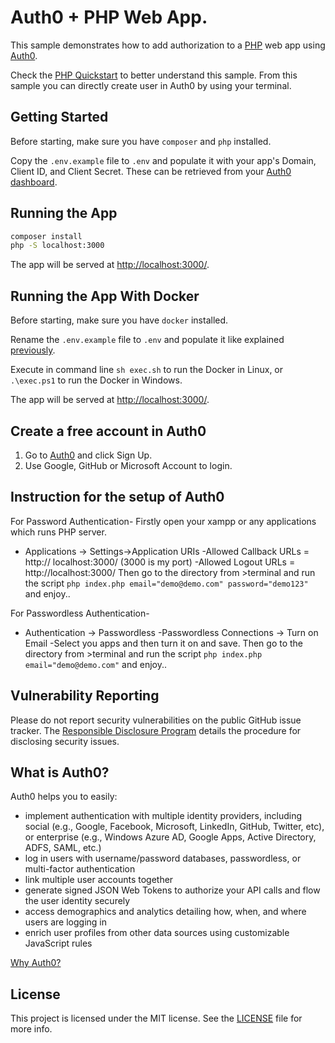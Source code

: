 # Auth0 + PHP Web App. 

This sample demonstrates how to add authorization to a [PHP](http://php.net/) web app using [Auth0](https://auth0.com).

Check the [PHP Quickstart](https://auth0.com/docs/quickstart/webapp/php) to better understand this sample.
From this sample you can directly create user in Auth0 by using your terminal.

## Getting Started

Before starting, make sure you have `composer` and `php` installed.

Copy the `.env.example` file to `.env` and populate it with your app's Domain, Client ID, and Client Secret. These can be retrieved from your [Auth0 dashboard](https://manage.auth0.com).

## Running the App

```bash
composer install
php -S localhost:3000
```

The app will be served at [http://localhost:3000/](http://localhost:3000/).

## Running the App With Docker

Before starting, make sure you have `docker` installed.

Rename the `.env.example` file to `.env` and populate it like explained [previously](#getting-started).

Execute in command line `sh exec.sh` to run the Docker in Linux, or `.\exec.ps1` to run the Docker in Windows.

The app will be served at [http://localhost:3000/](http://localhost:3000/).

## Create a free account in Auth0

1. Go to [Auth0](https://auth0.com) and click Sign Up.
2. Use Google, GitHub or Microsoft Account to login.

## Instruction for the setup of Auth0

For Password Authentication-
Firstly open your xampp or any applications which runs PHP server. 
-	Applications -> Settings->Application URIs
 -Allowed Callback URLs = http:// localhost:3000/ (3000 is my port)
 -Allowed Logout URLs = http://localhost:3000/
Then go to the directory from >terminal and run the script ```php index.php email="demo@demo.com" password="demo123"``` and enjoy..

For Passwordless Authentication-
-	Authentication -> Passwordless
 -Passwordless Connections -> Turn on Email
 -Select you apps and then turn it on and save.
Then go to the directory from >terminal and run the script ```php index.php email="demo@demo.com"``` and enjoy..


## Vulnerability Reporting

Please do not report security vulnerabilities on the public GitHub issue tracker. The [Responsible Disclosure Program](https://auth0.com/whitehat) details the procedure for disclosing security issues.

## What is Auth0?

Auth0 helps you to easily:

- implement authentication with multiple identity providers, including social (e.g., Google, Facebook, Microsoft, LinkedIn, GitHub, Twitter, etc), or enterprise (e.g., Windows Azure AD, Google Apps, Active Directory, ADFS, SAML, etc.)
- log in users with username/password databases, passwordless, or multi-factor authentication
- link multiple user accounts together
- generate signed JSON Web Tokens to authorize your API calls and flow the user identity securely
- access demographics and analytics detailing how, when, and where users are logging in
- enrich user profiles from other data sources using customizable JavaScript rules

[Why Auth0?](https://auth0.com/why-auth0)

## License

This project is licensed under the MIT license. See the [LICENSE](https://github.com/auth0-samples/auth0-php-web-app/blob/master/LICENSE) file for more info.
